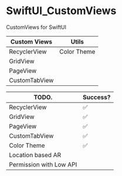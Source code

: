 # SwiftUI_CustomViews
CustomViews for SwiftUI


| Custom Views  | Utils       | 
| ------------- | ----------- |
| RecyclerView  | Color Theme |
| GridView      |             |
| PageView      |             |
| CustomTabView |             |


| TODO.         | Success?    | 
| ------------- | ----------- |
| RecyclerView  |✅|
| GridView      |✅|
| PageView      |✅|
| CustomTabView |✅|
| Color Theme   |✅|
| Location based AR ||
| Permission with Low API ||


